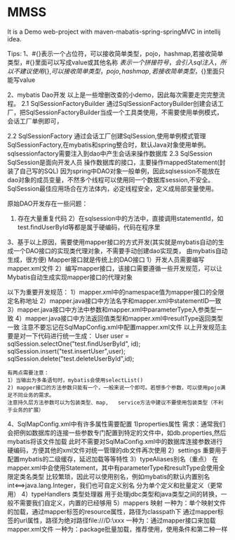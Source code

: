 # MMSS
It is a Demo web-project with maven-mabatis-spring-springMVC in intellij idea.

Tips:
1、#{}表示一个占位符，可以接收简单类型，pojo，hashmap,若接收简单类型，#{}里面可以写成value或其他名称
   ${}表示一个拼接符号，会引入sql注入，所以不建议使用${},${}可以接收简单类型，pojo,hashmap,若接收简单类型，${}里面只能写value

2、mybatis Dao开发
  以上是一些增删改查的小demo，因此每次需要走完完整流程。
  2.1 SqlSessionFactoryBuilder
    通过SqlSessionFactoryBuilder创建会话工厂，把SqlSessionFactoryBuilder当成一个工具类使用，不需要使用单例模式，会话工厂单例即可，

  2.2 SqlSessionFactory
    通过会话工厂创建SqlSession,使用单例模式管理SqlSessionFactory,在mybatis和spring整合时，默认Java对象使用单例。
    sqlsessionfactory需要注入到dao中产生会话来操作数据库
  2.3 SqlSession
     SqlSession是面向开发人员 操作数据库的接口，主要操作mappedStatement(封装了自己写的SQL)
     因为spring中DAO对象一般单例，因此sqlsession不能放在dao对象的成员变量，不然多个线程可以使用同一个数据库session,不安全。
     SqlSession最佳应用场合在方法体内，必定线程安全，定义成局部变量使用。

  原始DAO开发存在一些问题：
   1) 存在大量重复代码
   2）在sqlsession中的方法中，直接调用statementId，如test.findUserById等都是属于硬编码，代码在程序里

3、基于以上原因，需要使用mapper接口的方式开发(其实就是mybatis自动的生成一个DAO接口的实现类代理对象，不需要手动创建dao实现类，
   由mybatis自动生成，很方便) Mapper接口就是传统上的DAO接口
   1）开发人员需要编写mapper.xml文件
   2）编写mapper接口，该接口需要遵循一些开发规范，可以让Mybatis自动生成实现mapper接口的代理对象

   以下为重要开发规范：
     1）mapper.xml中的namespace值为mapper接口的全限定名称地址
     2）mapper.java接口中方法名字和mapper.xml中statementID一致
     3）mapper.java接口中方法中参数和mapper.xml中parameterType入参类型一致
     4）mapper.java接口中方法返回值类型和mapper.xml中resultType返回类型一致
     注意不要忘记在SqlMapConfig.xml中配置mapper.xml文件
    以上开发规范主要是对一下代码进行统一生成：
    User user = sqlSession.selectOne("test.findUserById", id);
    sqlSession.insert("test.insertUser",user);
    sqlSession.delete("test.deleteUserById",id);

    有两点需要注意：
    1）当输出为多条语句时，mybatis会使用selectList()
    2) mapper接口的方法参数只能有一个，一般来说一个即可。若想多个参数，可以使用pojo满足不同业务的需求。
    注意持久层方法参数可以为包装类型、map,   service方法中建议不要使用包装类型（不利于业务的扩展）

4、SqlMapConfig.xml中有许多属性需要配置
   1)properties属性
     需求：通常我们会把例如数据库的连接一些参数专门配置到特定的文件中，如db.properties,然后mybatis将该文件加载
     此时不需要对SqlMaConfig.xml中的数据库连接参数进行硬编码，方便其他的xml文件对统一管理的db文件再次使用
   2）settings
     重要用于配置mybatis的二级缓存，延迟加载等等特性
   3）typeAliases别名（重点）
     在mapper.xml中会使用Statement，其中有parameterType和resultType会使用全限定类名类型
     比较繁琐，因此可以使用别名，例如mybatis的默认内置别名int<==>java.lang.Integer，我们也可自定义别名
     分为单个定义和批量定义（更常用）
   4）typeHandlers 类型处理器
     用于处理jdbc类型和java类型之间的转换，一般不需要我们自定义，内置的已经够用
   5）mappers 映射
     一种为：单个映射文件的加载，通过mapper标签的resource属性，路径为classpath下
                              通过mapper标签的url属性，路径为绝对路径file:///D:\xxx
     一种为：通过mapper接口来加载mapper.xml文件
     一种为：package批量加载，推荐使用，使用条件和第二种一样
